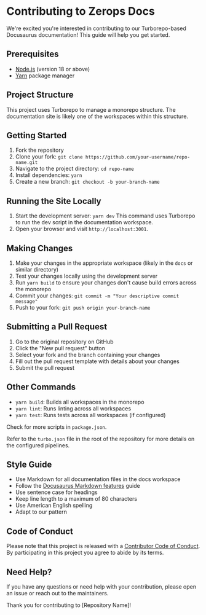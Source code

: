 # Contributing to Zerops Docs

We're excited you're interested in contributing to our Turborepo-based Docusaurus documentation! This guide will help you get started.

## Prerequisites

- [Node.js](https://nodejs.org/en/) (version 18 or above)
- [Yarn](https://yarnpkg.com/) package manager

## Project Structure

This project uses Turborepo to manage a monorepo structure. The documentation site is likely one of the workspaces within this structure.

## Getting Started

1. Fork the repository
2. Clone your fork: `git clone https://github.com/your-username/repo-name.git`
3. Navigate to the project directory: `cd repo-name`
4. Install dependencies: `yarn`
5. Create a new branch: `git checkout -b your-branch-name`

## Running the Site Locally

1. Start the development server: `yarn dev`
   This command uses Turborepo to run the dev script in the documentation workspace.
2. Open your browser and visit `http://localhost:3001`.

## Making Changes

1. Make your changes in the appropriate workspace (likely in the `docs` or similar directory)
2. Test your changes locally using the development server
3. Run `yarn build` to ensure your changes don't cause build errors across the monorepo
4. Commit your changes: `git commit -m "Your descriptive commit message"`
5. Push to your fork: `git push origin your-branch-name`

## Submitting a Pull Request

1. Go to the original repository on GitHub
2. Click the "New pull request" button
3. Select your fork and the branch containing your changes
4. Fill out the pull request template with details about your changes
5. Submit the pull request

## Other Commands

- `yarn build`: Builds all workspaces in the monorepo
- `yarn lint`: Runs linting across all workspaces
- `yarn test`: Runs tests across all workspaces (if configured)

Check for more scripts in `package.json`.

Refer to the `turbo.json` file in the root of the repository for more details on the configured pipelines.

## Style Guide

- Use Markdown for all documentation files in the docs workspace
- Follow the [Docusaurus Markdown features](https://docusaurus.io/docs/markdown-features) guide
- Use sentence case for headings
- Keep line length to a maximum of 80 characters
- Use American English spelling
- Adapt to our pattern

## Code of Conduct

Please note that this project is released with a [Contributor Code of Conduct](CODE_OF_CONDUCT.md). By participating in this project you agree to abide by its terms.

## Need Help?

If you have any questions or need help with your contribution, please open an issue or reach out to the maintainers.

Thank you for contributing to [Repository Name]!
